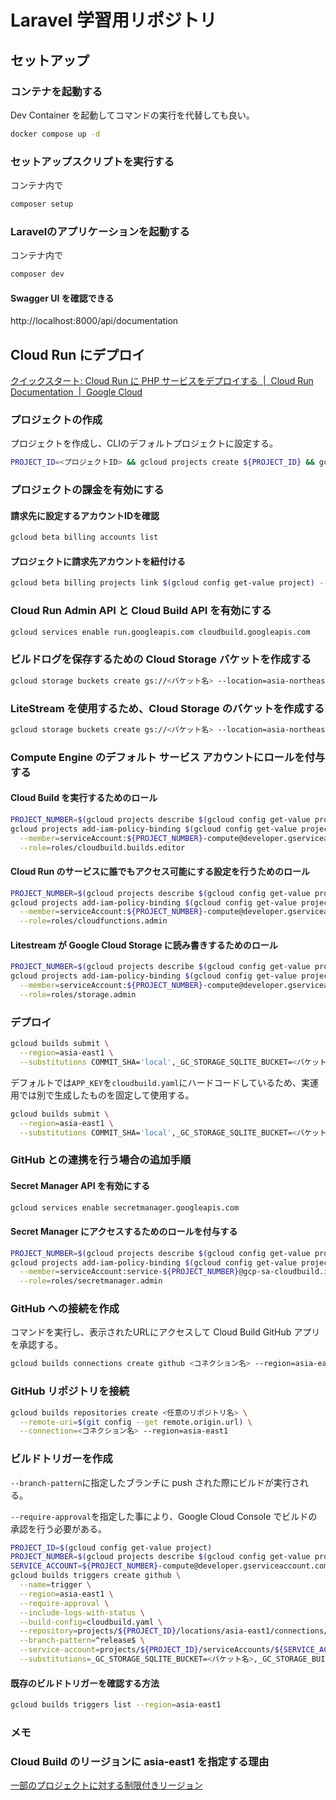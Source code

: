 # Laravel 学習用リポジトリ

## セットアップ

### コンテナを起動する

Dev Container を起動してコマンドの実行を代替しても良い。

```bash
docker compose up -d
```

### セットアップスクリプトを実行する

コンテナ内で

```bash
composer setup
```

### Laravelのアプリケーションを起動する

コンテナ内で

```bash
composer dev
```

#### Swagger UI を確認できる

http://localhost:8000/api/documentation

## Cloud Run にデプロイ

[クイックスタート: Cloud Run に PHP サービスをデプロイする  |  Cloud Run Documentation  |  Google Cloud](https://cloud.google.com/run/docs/quickstarts/build-and-deploy/deploy-php-service?hl=ja)

### プロジェクトの作成

プロジェクトを作成し、CLIのデフォルトプロジェクトに設定する。

```bash
PROJECT_ID=<プロジェクトID> && gcloud projects create ${PROJECT_ID} && gcloud config set project ${PROJECT_ID}
```

### プロジェクトの課金を有効にする

#### 請求先に設定するアカウントIDを確認

```bash
gcloud beta billing accounts list
```

#### プロジェクトに請求先アカウントを紐付ける

```bash
gcloud beta billing projects link $(gcloud config get-value project) --billing-account=<請求先アカウントID>
```

### Cloud Run Admin API と Cloud Build API を有効にする

```bash
gcloud services enable run.googleapis.com cloudbuild.googleapis.com
```

### ビルドログを保存するための Cloud Storage バケットを作成する

```bash
gcloud storage buckets create gs://<バケット名> --location=asia-northeast1
```

### LiteStream を使用するため、Cloud Storage のバケットを作成する

```bash
gcloud storage buckets create gs://<バケット名> --location=asia-northeast1
```

### Compute Engine のデフォルト サービス アカウントにロールを付与する

#### Cloud Build を実行するためのロール

```bash
PROJECT_NUMBER=$(gcloud projects describe $(gcloud config get-value project) --format='value(projectNumber)')
gcloud projects add-iam-policy-binding $(gcloud config get-value project) \
  --member=serviceAccount:${PROJECT_NUMBER}-compute@developer.gserviceaccount.com \
  --role=roles/cloudbuild.builds.editor
```

#### Cloud Run のサービスに誰でもアクセス可能にする設定を行うためのロール

```bash
PROJECT_NUMBER=$(gcloud projects describe $(gcloud config get-value project) --format='value(projectNumber)')
gcloud projects add-iam-policy-binding $(gcloud config get-value project) \
  --member=serviceAccount:${PROJECT_NUMBER}-compute@developer.gserviceaccount.com \
  --role=roles/cloudfunctions.admin
```

#### Litestream が Google Cloud Storage に読み書きするためのロール

```bash
PROJECT_NUMBER=$(gcloud projects describe $(gcloud config get-value project) --format='value(projectNumber)')
gcloud projects add-iam-policy-binding $(gcloud config get-value project) \
  --member=serviceAccount:${PROJECT_NUMBER}-compute@developer.gserviceaccount.com \
  --role=roles/storage.admin
```

### デプロイ

```bash
gcloud builds submit \
  --region=asia-east1 \
  --substitutions COMMIT_SHA='local',_GC_STORAGE_SQLITE_BUCKET=<バケット名>,_GC_STORAGE_BUILD_LOG_BUCKET=<バケット名>
```

デフォルトでは`APP_KEY`を`cloudbuild.yaml`にハードコードしているため、実運用では別で生成したものを固定して使用する。

```bash
gcloud builds submit \
  --region=asia-east1 \
  --substitutions COMMIT_SHA='local',_GC_STORAGE_SQLITE_BUCKET=<バケット名>,_GC_STORAGE_BUILD_LOG_BUCKET=<バケット名>,_APP_KEY=<APP_KEY>
```

### GitHub との連携を行う場合の追加手順

#### Secret Manager API を有効にする

```bash
gcloud services enable secretmanager.googleapis.com
```

#### Secret Manager にアクセスするためのロールを付与する

```bash
PROJECT_NUMBER=$(gcloud projects describe $(gcloud config get-value project) --format="value(projectNumber)")
gcloud projects add-iam-policy-binding $(gcloud config get-value project) \
  --member=serviceAccount:service-${PROJECT_NUMBER}@gcp-sa-cloudbuild.iam.gserviceaccount.com \
  --role=roles/secretmanager.admin
```

### GitHub への接続を作成

コマンドを実行し、表示されたURLにアクセスして Cloud Build GitHub アプリを承認する。

```bash
gcloud builds connections create github <コネクション名> --region=asia-east1
```

### GitHub リポジトリを接続

```bash
gcloud builds repositories create <任意のリポジトリ名> \
  --remote-uri=$(git config --get remote.origin.url) \
  --connection=<コネクション名> --region=asia-east1
```

### ビルドトリガーを作成

`--branch-pattern`に指定したブランチに push された際にビルドが実行される。

`--require-approval`を指定した事により、Google Cloud Console でビルドの承認を行う必要がある。

```bash
PROJECT_ID=$(gcloud config get-value project)
PROJECT_NUMBER=$(gcloud projects describe $(gcloud config get-value project) --format='value(projectNumber)')
SERVICE_ACCOUNT=${PROJECT_NUMBER}-compute@developer.gserviceaccount.com
gcloud builds triggers create github \
  --name=trigger \
  --region=asia-east1 \
  --require-approval \
  --include-logs-with-status \
  --build-config=cloudbuild.yaml \
  --repository=projects/${PROJECT_ID}/locations/asia-east1/connections/<コネクション名>/repositories/<リポジトリ名> \
  --branch-pattern=^release$ \
  --service-account=projects/${PROJECT_ID}/serviceAccounts/${SERVICE_ACCOUNT} \
  --substitutions=_GC_STORAGE_SQLITE_BUCKET=<バケット名>,_GC_STORAGE_BUILD_LOG_BUCKET=<バケット名>
```

#### 既存のビルドトリガーを確認する方法

```bash
gcloud builds triggers list --region=asia-east1
```

### メモ

### Cloud Build のリージョンに asia-east1 を指定する理由

[一部のプロジェクトに対する制限付きリージョン](https://cloud.google.com/build/docs/locations?hl=ja#restricted_regions_for_some_projects)
